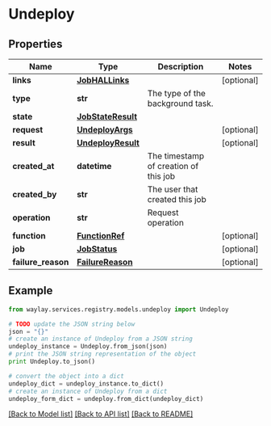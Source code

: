 # Undeploy


## Properties

Name | Type | Description | Notes
------------ | ------------- | ------------- | -------------
**links** | [**JobHALLinks**](JobHALLinks.md) |  | [optional] 
**type** | **str** | The type of the background task. | 
**state** | [**JobStateResult**](JobStateResult.md) |  | 
**request** | [**UndeployArgs**](UndeployArgs.md) |  | [optional] 
**result** | [**UndeployResult**](UndeployResult.md) |  | [optional] 
**created_at** | **datetime** | The timestamp of creation of this job | 
**created_by** | **str** | The user that created this job | 
**operation** | **str** | Request operation | 
**function** | [**FunctionRef**](FunctionRef.md) |  | [optional] 
**job** | [**JobStatus**](JobStatus.md) |  | [optional] 
**failure_reason** | [**FailureReason**](FailureReason.md) |  | [optional] 

## Example

```python
from waylay.services.registry.models.undeploy import Undeploy

# TODO update the JSON string below
json = "{}"
# create an instance of Undeploy from a JSON string
undeploy_instance = Undeploy.from_json(json)
# print the JSON string representation of the object
print Undeploy.to_json()

# convert the object into a dict
undeploy_dict = undeploy_instance.to_dict()
# create an instance of Undeploy from a dict
undeploy_form_dict = undeploy.from_dict(undeploy_dict)
```
[[Back to Model list]](../README.md#documentation-for-models) [[Back to API list]](../README.md#documentation-for-api-endpoints) [[Back to README]](../README.md)


